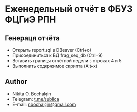 # Еженедельный отчёт в ФБУЗ ФЦГиЭ РПН

## Генераця отчёта
* Открыть report.sql в DBeaver (Ctrl+o)
* Присоединиться к БД frag_seq_db (Ctrl+9)
* Вставить границы отчётной недели в строках 4 и 5
* Выполнить содержимое скрипта (Alt+x)

## Author
* Nikita O. Bochalgin
* Telegram: [t.me/sublica](https://t.me/sublica)
* E-mail: nbochalgin@gmail.com
